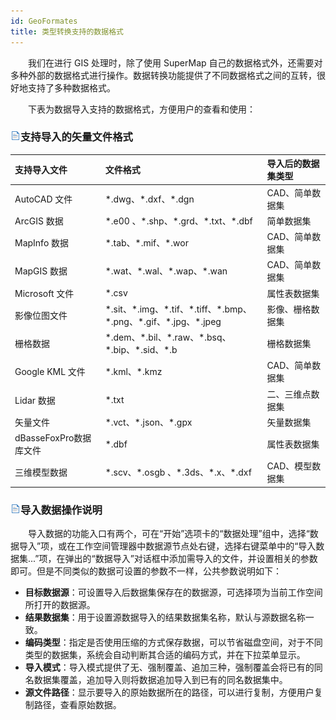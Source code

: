 ```yaml
---
id: GeoFormates
title: 类型转换支持的数据格式
---
```


　　我们在进行 GIS 处理时，除了使用 SuperMap 自己的数据格式外，还需要对多种外部的数据格式进行操作。数据转换功能提供了不同数据格式之间的互转，很好地支持了多种数据格式。

　　下表为数据导入支持的数据格式，方便用户的查看和使用：


### ![](img/read.gif)支持导入的矢量文件格式

 支持导入文件  |文件格式     | 导入后的数据集类型 
 :----------- | :--------- | :------------
 AutoCAD 文件 | \*.dwg、\*.dxf、\*.dgn      | CAD、简单数据集 
 ArcGIS 数据   | \*.e00 、\*.shp、\*.grd、\*.txt、\*.dbf     | 简单数据集 
 MapInfo 数据 | \*.tab、\*.mif、\*.wor | CAD、简单数据集 
 MapGIS 数据 | \*.wat、\*.wal、\*.wap、\*.wan | CAD、简单数据集 
 Microsoft 文件| \*.csv | 属性表数据集
 影像位图文件 | \*.sit、\*.img、\*.tif、\*.tiff、\*.bmp、\*.png、\*.gif、\*.jpg、\*.jpeg | 影像、栅格数据集 
 栅格数据 | \*.dem、\*.bil、\*.raw、\*.bsq、\*.bip、\*.sid、\*.b | 栅格数据集
 Google KML 文件 | \*.kml、\*.kmz | CAD、简单数据集    
 Lidar 数据 | \*.txt | 二、三维点数据集 
 矢量文件 | \*.vct、\*.json、\*.gpx | 矢量数据集 
 dBasseFoxPro数据库文件 | \*.dbf | 属性表数据集 
 三维模型数据 | \*.scv、\*.osgb 、\*.3ds、\*.x、\*.dxf | CAD、模型数据集 


### ![](img/read.gif)导入数据操作说明
　　导入数据的功能入口有两个，可在“开始”选项卡的“数据处理”组中，选择“数据导入”项，或在工作空间管理器中数据源节点处右键，选择右键菜单中的“导入数据集...”项，在弹出的“数据导入”对话框中添加需导入的文件，并设置相关的参数即可。但是不同类似的数据可设置的参数不一样，公共参数说明如下：

* **目标数据源**：可设置导入后数据集保存在的数据源，可选择项为当前工作空间所打开的数据源。
* **结果数据集**：用于设置源数据导入的结果数据集名称，默认与源数据名称一致。
* **编码类型**：指定是否使用压缩的方式保存数据，可以节省磁盘空间，对于不同类型的数据集，系统会自动判断其合适的编码方式，并在下拉菜单显示。
* **导入模式**：导入模式提供了无、强制覆盖、追加三种，强制覆盖会将已有的同名数据集覆盖，追加导入则将数据追加导入到已有的同名数据集中。
* **源文件路径**：显示要导入的原始数据所在的路径，可以进行复制，方便用户复制路径，查看原始数据。

